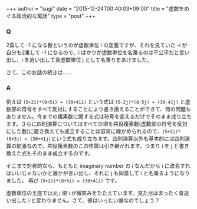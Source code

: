 +++
author = "sugi"
date = "2015-12-24T00:40:03+09:00"
title = "虚数をめぐる政治的な寓話"
type = "post"
+++
### Q

2乗して -1 になる数というのが虚数単位 i の定義ですが、それを見ていた -i が自分も2乗して -1 になるので、i ばかりが虚数単位を名乗るのは不公平だと言い出し、i を追い出して真虚数単位 j として名乗りをあげました。

さて、このお話の続きは……

### A

例えば `(5+2i)*(8+5i) = (30+41i)` という式は `(5-2j)*(8-5j) = (30-41j)` と虚数部の符号をすべて反対にすることにより書き換えることができて、何の問題もありません。今までの複素数に関する式は符号を変えるだけでそのまま成り立ちます。さらに四則演算についてはすべての項を共役複素数(虚数部の符号を反対にした数)に置き換えても成立することは容易に確かめられるので、`(5+2j)*(8+5j) = (30+41j)`という式も成り立ちます。四則演算以外も基本的には四則演算の拡張なので、共役複素数のこの性質は引き継がれます。つまり i を j と書き換えた式もそのまま成立するのです。

そこまで対称的なら、もともと imaginary number の i なんだから i に改名すればいいじゃないかと誰かが言い出し、それに j も同意して i と名乗るようになりました。 再び `(5+2i)*(8+5i) = (30+41i)` です。

虚数単位の王座では元 j 現 i が微笑みをたたえています。見た目はまったく昔追い出した i と変わりません。さて、彼はいったい誰なのでしょう？
